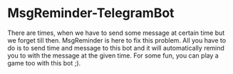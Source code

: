 # MsgReminder-TelegramBot
There are times, when we have to send some message at certain time but we forget till then. 
MsgReminder is here to fix this problem. All you have to do is to send time and message to this bot and it will automatically remind you to with the message at the given time. 
For some fun, you can play a game too with this bot ;). 
